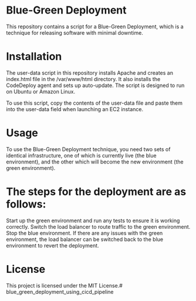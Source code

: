 # Blue-Green Deployment
This repository contains a script for a Blue-Green Deployment, which is a technique for releasing software with minimal downtime.

# Installation
The user-data script in this repository installs Apache and creates an index.html file in the /var/www/html directory. It also installs the CodeDeploy agent and sets up auto-update. The script is designed to run on Ubuntu or Amazon Linux.

To use this script, copy the contents of the user-data file and paste them into the user-data field when launching an EC2 instance.

# Usage
To use the Blue-Green Deployment technique, you need two sets of identical infrastructure, one of which is currently live (the blue environment), and the other which will become the new environment (the green environment).

# The steps for the deployment are as follows:

Start up the green environment and run any tests to ensure it is working correctly.
Switch the load balancer to route traffic to the green environment.
Stop the blue environment.
If there are any issues with the green environment, the load balancer can be switched back to the blue environment to revert the deployment.

# License
This project is licensed under the MIT License.# blue_green_deployment_using_cicd_pipeline
